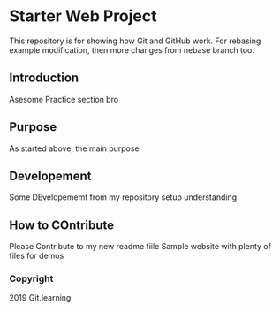 # Starter Web Project
This repository is for showing how Git and GitHub work.
For rebasing example modification, then more changes from nebase branch too.
## Introduction
Asesome Practice section bro
## Purpose
As started above, the main purpose
## Developement
Some DEvelopememt  from my repository setup understanding 
## How to COntribute 

Please Contribute to my new readme fiile
Sample website with plenty of files for demos
### Copyright
2019 Git.learning